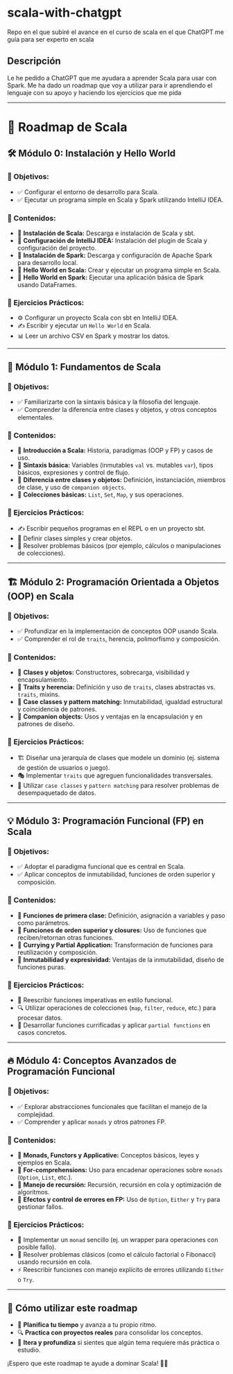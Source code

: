 # scala-with-chatgpt
Repo en el que subiré el avance en el curso de scala en el que ChatGPT me guía para ser experto en scala

## Descripción
Le he pedido a ChatGPT que me ayudara a aprender Scala para usar con Spark. Me ha dado un roadmap que voy a utilizar para ir aprendiendo el lenguaje con su apoyo y haciendo los ejercicios que me pida

---
# 🚀 Roadmap de Scala

## 🛠️ Módulo 0: Instalación y Hello World

### 🎯 Objetivos:
- ✅ Configurar el entorno de desarrollo para Scala.
- ✅ Ejecutar un programa simple en Scala y Spark utilizando IntelliJ IDEA.

### 📌 Contenidos:
- 🔹 **Instalación de Scala:** Descarga e instalación de Scala y sbt.
- 🔹 **Configuración de IntelliJ IDEA:** Instalación del plugin de Scala y configuración del proyecto.
- 🔹 **Instalación de Spark:** Descarga y configuración de Apache Spark para desarrollo local.
- 🔹 **Hello World en Scala:** Crear y ejecutar un programa simple en Scala.
- 🔹 **Hello World en Spark:** Ejecutar una aplicación básica de Spark usando DataFrames.

### 📝 Ejercicios Prácticos:
- ⚙️ Configurar un proyecto Scala con sbt en IntelliJ IDEA.
- ✍️ Escribir y ejecutar un `Hello World` en Scala.
- 📊 Leer un archivo CSV en Spark y mostrar los datos.

---

## 📌 Módulo 1: Fundamentos de Scala

### 🎯 Objetivos:
- ✅ Familiarizarte con la sintaxis básica y la filosofía del lenguaje.
- ✅ Comprender la diferencia entre clases y objetos, y otros conceptos elementales.

### 📌 Contenidos:
- 🔹 **Introducción a Scala:** Historia, paradigmas (OOP y FP) y casos de uso.
- 🔹 **Sintaxis básica:** Variables (inmutables `val` vs. mutables `var`), tipos básicos, expresiones y control de flujo.
- 🔹 **Diferencia entre clases y objetos:** Definición, instanciación, miembros de clase, y uso de `companion objects`.
- 🔹 **Colecciones básicas:** `List`, `Set`, `Map`, y sus operaciones.

### 📝 Ejercicios Prácticos:
- ✍️ Escribir pequeños programas en el REPL o en un proyecto sbt.
- 🔨 Definir clases simples y crear objetos.
- 🧠 Resolver problemas básicos (por ejemplo, cálculos o manipulaciones de colecciones).

---

## 🏗️ Módulo 2: Programación Orientada a Objetos (OOP) en Scala

### 🎯 Objetivos:
- ✅ Profundizar en la implementación de conceptos OOP usando Scala.
- ✅ Comprender el rol de `traits`, herencia, polimorfismo y composición.

### 📌 Contenidos:
- 🔹 **Clases y objetos:** Constructores, sobrecarga, visibilidad y encapsulamiento.
- 🔹 **Traits y herencia:** Definición y uso de `traits`, clases abstractas vs. `traits`, mixins.
- 🔹 **Case classes y pattern matching:** Inmutabilidad, igualdad estructural y coincidencia de patrones.
- 🔹 **Companion objects:** Usos y ventajas en la encapsulación y en patrones de diseño.

### 📝 Ejercicios Prácticos:
- 🏗️ Diseñar una jerarquía de clases que modele un dominio (ej. sistema de gestión de usuarios o juego).
- 🎭 Implementar `traits` que agreguen funcionalidades transversales.
- 🧩 Utilizar `case classes` y `pattern matching` para resolver problemas de desempaquetado de datos.

---

## 💡 Módulo 3: Programación Funcional (FP) en Scala

### 🎯 Objetivos:
- ✅ Adoptar el paradigma funcional que es central en Scala.
- ✅ Aplicar conceptos de inmutabilidad, funciones de orden superior y composición.

### 📌 Contenidos:
- 🔹 **Funciones de primera clase:** Definición, asignación a variables y paso como parámetros.
- 🔹 **Funciones de orden superior y closures:** Uso de funciones que reciben/retornan otras funciones.
- 🔹 **Currying y Partial Application:** Transformación de funciones para reutilización y composición.
- 🔹 **Inmutabilidad y expresividad:** Ventajas de la inmutabilidad, diseño de funciones puras.

### 📝 Ejercicios Prácticos:
- 🔄 Reescribir funciones imperativas en estilo funcional.
- 🔍 Utilizar operaciones de colecciones (`map`, `filter`, `reduce`, etc.) para procesar datos.
- 🎯 Desarrollar funciones currificadas y aplicar `partial functions` en casos concretos.

---

## 🔥 Módulo 4: Conceptos Avanzados de Programación Funcional

### 🎯 Objetivos:
- ✅ Explorar abstracciones funcionales que facilitan el manejo de la complejidad.
- ✅ Comprender y aplicar `monads` y otros patrones FP.

### 📌 Contenidos:
- 🔹 **Monads, Functors y Applicative:** Conceptos básicos, leyes y ejemplos en Scala.
- 🔹 **For-comprehensions:** Uso para encadenar operaciones sobre `monads` (`Option`, `List`, etc.).
- 🔹 **Manejo de recursión:** Recursión, recursión en cola y optimización de algoritmos.
- 🔹 **Efectos y control de errores en FP:** Uso de `Option`, `Either` y `Try` para gestionar fallos.

### 📝 Ejercicios Prácticos:
- 🔨 Implementar un `monad` sencillo (ej. un wrapper para operaciones con posible fallo).
- 📌 Resolver problemas clásicos (como el cálculo factorial o Fibonacci) usando recursión en cola.
- ⚡ Reescribir funciones con manejo explícito de errores utilizando `Either` o `Try`.

---

## 🚀 Cómo utilizar este roadmap
- 📅 **Planifica tu tiempo** y avanza a tu propio ritmo.
- 🔍 **Practica con proyectos reales** para consolidar los conceptos.
- 🔄 **Itera y profundiza** si sientes que algún tema requiere más práctica o estudio.

¡Espero que este roadmap te ayude a dominar Scala! 🎯🔥

